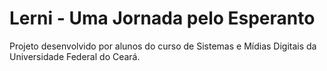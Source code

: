 # Lerni - Uma Jornada pelo Esperanto
Projeto desenvolvido por alunos do curso de Sistemas e Mídias Digitais da Universidade Federal do Ceará. 
